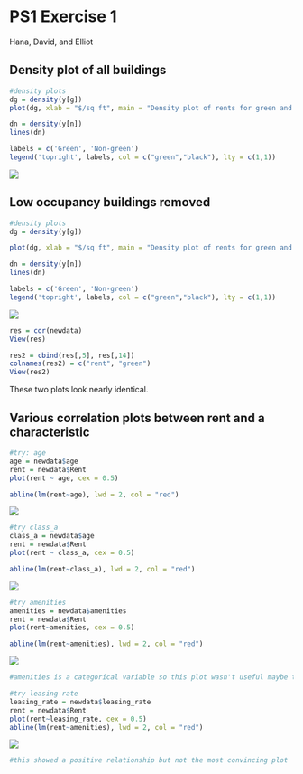 PS1 Exercise 1
================
Hana, David, and Elliot

**Density plot of all buildings**
---------------------------------

``` r
#density plots
dg = density(y[g])
plot(dg, xlab = "$/sq ft", main = "Density plot of rents for green and non-green apartments", ylim=c(0,.05), col = 'green')

dn = density(y[n])
lines(dn)

labels = c('Green', 'Non-green')
legend('topright', labels, col = c("green","black"), lty = c(1,1))
```

![](Exercise_1_files/figure-markdown_github/unnamed-chunk-2-1.png)

**Low occupancy buildings removed**
-----------------------------------

``` r
#density plots
dg = density(y[g])

plot(dg, xlab = "$/sq ft", main = "Density plot of rents for green and non-green apartments", ylim=c(0,.05), col = 'green')

dn = density(y[n])
lines(dn)

labels = c('Green', 'Non-green')
legend('topright', labels, col = c("green","black"), lty = c(1,1))
```

![](Exercise_1_files/figure-markdown_github/unnamed-chunk-4-1.png)

``` r
res = cor(newdata)
View(res)

res2 = cbind(res[,5], res[,14])
colnames(res2) = c("rent", "green")
View(res2)
```

These two plots look nearly identical.

**Various correlation plots between rent and a characteristic**
---------------------------------------------------------------

``` r
#try: age
age = newdata$age
rent = newdata$Rent
plot(rent ~ age, cex = 0.5)

abline(lm(rent~age), lwd = 2, col = "red")
```

![](Exercise_1_files/figure-markdown_github/unnamed-chunk-5-1.png)

``` r
#try class_a
class_a = newdata$age
rent = newdata$Rent
plot(rent ~ class_a, cex = 0.5)

abline(lm(rent~class_a), lwd = 2, col = "red")
```

![](Exercise_1_files/figure-markdown_github/unnamed-chunk-5-2.png)

``` r
#try amenities 
amenities = newdata$amenities
rent = newdata$Rent
plot(rent~amenities, cex = 0.5)

abline(lm(rent~amenities), lwd = 2, col = "red")
```

![](Exercise_1_files/figure-markdown_github/unnamed-chunk-5-3.png)

``` r
#amenities is a categorical variable so this plot wasn't useful maybe try finding mean/median

#try leasing rate
leasing_rate = newdata$leasing_rate
rent = newdata$Rent
plot(rent~leasing_rate, cex = 0.5)
abline(lm(rent~amenities), lwd = 2, col = "red")
```

![](Exercise_1_files/figure-markdown_github/unnamed-chunk-5-4.png)

``` r
#this showed a positive relationship but not the most convincing plot
```

